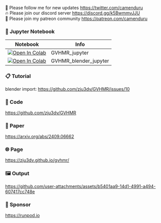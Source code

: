 🐣 Please follow me for new updates https://twitter.com/camenduru <br />
🔥 Please join our discord server https://discord.gg/k5BwmmvJJU <br />
🥳 Please join my patreon community https://patreon.com/camenduru <br />

### 🍊 Jupyter Notebook

| Notebook | Info
| --- | --- |
[![Open In Colab](https://colab.research.google.com/assets/colab-badge.svg)](https://colab.research.google.com/github/camenduru/GVHMR-jupyter/blob/main/GVHMR_jupyter.ipynb) | GVHMR_jupyter
[![Open In Colab](https://colab.research.google.com/assets/colab-badge.svg)](https://colab.research.google.com/github/camenduru/GVHMR-jupyter/blob/main/GVHMR_blender_jupyter.ipynb) | GVHMR_blender_jupyter

### 📋 Tutorial
blender import: https://github.com/zju3dv/GVHMR/issues/10

### 🧬 Code
https://github.com/zju3dv/GVHMR

### 📄 Paper
https://arxiv.org/abs/2409.06662

### 🌐 Page
https://zju3dv.github.io/gvhmr/

### 🖼 Output

https://github.com/user-attachments/assets/b5401aa9-14d1-4991-a494-607417cc748e

### 🏢 Sponsor
https://runpod.io
